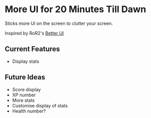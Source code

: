 # More UI for 20 Minutes Till Dawn #

Sticks more UI on the screen to clutter your screen.

Inspired by RoR2's [Better UI](https://thunderstore.io/package/XoXFaby/BetterUI/)

## Current Features ##

* Display stats

## Future Ideas ##

* Score display
* XP number
* More stats
* Customise display of stats
* Health number?
